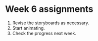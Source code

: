 # Week 6 assignments

1. Revise the storyboards as necessary.
1. Start animating.
1. Check the progress next week.
